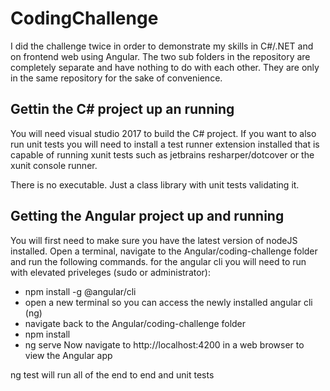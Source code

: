 # CodingChallenge
I did the challenge twice in order to demonstrate my skills in C#/.NET and on frontend web using Angular.
The two sub folders in the repository are completely separate and have nothing to do with each other. They
are only in the same repository for the sake of convenience.

## Gettin the C# project up an running
You will need visual studio 2017 to build the C# project.
If you want to also run unit tests you will need to install a test runner extension installed that is
capable of running xunit tests such as jetbrains resharper/dotcover or the xunit console runner.

There is no executable. Just a class library with unit tests validating it.

## Getting the Angular project up and running
You will first need to make sure you have the latest version of nodeJS installed.
Open a terminal, navigate to the Angular/coding-challenge folder and run the following commands.
for the angular cli you will need to run with elevated priveleges (sudo or administrator):
* npm install -g @angular/cli
* open a new terminal so you can access the newly installed angular cli (ng)
* navigate back to the Angular/coding-challenge folder
* npm install
* ng serve
Now navigate to http://localhost:4200 in a web browser to view the Angular app

ng test will run all of the end to end and unit tests